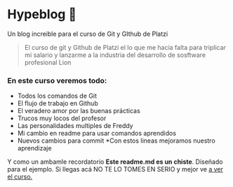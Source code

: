 # Hypeblog 🧡
Un blog increible para el curso de Git y GIthub de Platzi
> El curso de git y Github de Platzi el lo que me hacia falta para triplicar mi salario y lanzarme a la industria del desarrollo de sosftware profesional
> Lion

###  **En este curso veremos todo:**
* Todos los comandos de Git
* El flujo de trabajo en Github
* El veradero amor por las buenas prácticas
* Trucos muy locos del profesor
* Las personalidades multiples de Freddy
* Mi cambio en readme para usar comandos aprendidos
* Nuevos cambios para commit
*Con estos lineas mejoramos nuestro aprendizaje


Y como un ambamle recordatorio **Este readme.md es un chiste**. Diseñado para el ejemplo. Si llegas acá NO TE LO TOMES EN SERIO  y mejor ve [a ver el curso.](https://platzi.com/clases/1557-git-github/19977-readmemd-es-una-excelente-practica/ "a ver el curso.")
